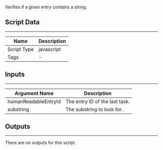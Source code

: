 Verifies if a given entry contains a string.

## Script Data

---

| **Name** | **Description** |
| --- | --- |
| Script Type | javascript |
| Tags | - |

## Inputs

---

| **Argument Name** | **Description** |
| --- | --- |
| humanReadableEntryId | The entry ID of the last task. |
| substring | The substring to look for. |

## Outputs

---
There are no outputs for this script.
